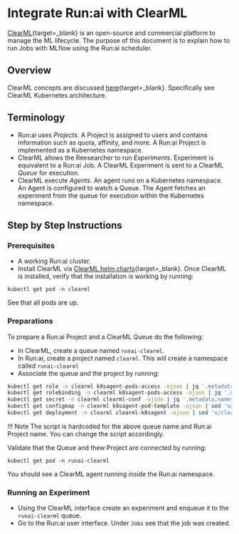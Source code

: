 # Integrate Run:ai with ClearML

[ClearML](https://clear.ml/){target=_blank} is an open-source and commercial platform to manage the ML lifecycle. The purpose of this document is to explain how to run Jobs with MLflow using the Run:ai scheduler. 

## Overview 

ClearML concepts are discussed [here](https://clear.ml/docs/latest/docs/){target=_blank}. Specifically see ClearML Kubernetes architecture.


## Terminology

* Run:ai uses _Projects_. A Project is assigned to users and contains information such as quota, affinity, and more. A Run:ai Project is implemented as a Kubernetes namespace. 
* ClearML allows the Reesearcher to run _Experiments_. Experiment is equivalent to a Run:ai Job. A ClearML Experiment is sent to a ClearML _Queue_ for execution. 
* ClearML execute _Agents_. An agent runs on a Kubernetes namespace. An Agent is configured to watch a Queue. The Agent fetches an experiment from the queue for execution within the Kubernetes namespace.

## Step by Step Instructions


### Prerequisites

* A working Run:ai cluster.
* Install ClearML via [ClearML helm charts](https://github.com/allegroai/clearml-helm-charts){target=_blank}. Once ClearML is installed, verify that the installation is working by running:

```
kubectl get pod -n clearml
```

See that all pods are up. 



### Preparations

To prepare a Run:ai Project and a ClearML Queue do the following:

* In ClearML, create a queue named `runai-clearml`.
* In Run:ai, create a project named `clearml`. This will create a namespace called `runai-clearml`
* Associate the queue and the project by running:

``` bash
kubectl get role -n clearml k8sagent-pods-access -ojson | jq '.metadata.namespace="runai-clearml"' | jq 'del(.metadata.uid)' | jq 'del(.metadata.resourceVersion)' | jq 'del(.metadata.creationTimestamp)' | kubectl create -f -
kubectl get rolebinding -n clearml k8sagent-pods-access -ojson | jq '.metadata.namespace="runai-clearml"' | jq 'del(.metadata.uid)' | jq 'del(.metadata.resourceVersion)' | jq 'del(.metadata.creationTimestamp)' | kubectl create -f -
kubectl get secret -n clearml clearml-conf -ojson | jq '.metadata.namespace="runai-clearml"' | jq 'del(.metadata.uid)' | jq 'del(.metadata.resourceVersion)' | jq 'del(.metadata.creationTimestamp)' | kubectl create -f -
kubectl get configmap -n clearml k8sagent-pod-template -ojson | sed 's@tolerations:\\n    {}@tolerations:\\n    []@g' | jq '.metadata.namespace="runai-clearml"' | jq 'del(.metadata.uid)' | jq 'del(.metadata.resourceVersion)' | jq 'del(.metadata.creationTimestamp)' | jq '.data["template.yaml"]=(.data["template.yaml"] + "  schedulerName: runai-scheduler")' | kubectl create -f -
kubectl get deployment -n clearml clearml-k8sagent -ojson | sed 's/clearml-apiserver/clearml-apiserver.clearml.svc.cluster.local/; s/clearml-webserver/clearml-webserver.clearml.svc.cluster.local/; s/clearml-fileserver/clearml-fileserver.clearml.svc.cluster.local/; s@--template-yaml /root/template/template.yaml@--template-yaml /root/template/template.yaml --namespace runai-clearml@; s/k8s-agent/runai-k8s-agent/; s/aws-instances/runai-clearml/' | jq 'del(.status)' | jq 'del(.metadata.creationTimestamp)' | jq 'del(.metadata.generation)' | jq 'del(.metadata.uid)' | jq 'del(.metadata.resourceVersion)' | jq '.metadata.namespace="runai-clearml"' | kubectl create -f -
```

!!! Note
    The script is hardcoded for the above queue name and Run:ai Project name. You can change the script accordingly.

Validate that the Queue and thew Project are connected by running:

```
kubectl get pod -n runai-clearml
```

You should see a ClearML agent running inside the Run:ai namespace. 


### Running an Experiment

* Using the ClearML interface create an experiment and enqueue it to the `runai-clearml` queue.
* Go to the Run:ai user interface. Under `Jobs` see that the job was created. 

